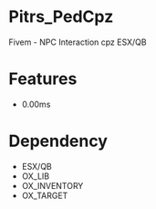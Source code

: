 # Pitrs_PedCpz
Fivem - NPC Interaction cpz ESX/QB


# Features
- 0.00ms


# Dependency
- ESX/QB
- OX_LIB
- OX_INVENTORY
- OX_TARGET


